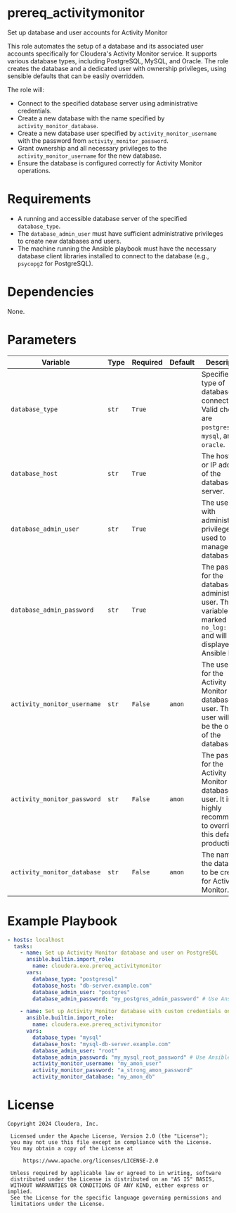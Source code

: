 # prereq_activitymonitor

Set up database and user accounts for Activity Monitor

This role automates the setup of a database and its associated user accounts specifically for Cloudera's Activity Monitor service. It supports various database types, including PostgreSQL, MySQL, and Oracle. The role creates the database and a dedicated user with ownership privileges, using sensible defaults that can be easily overridden.

The role will:
- Connect to the specified database server using administrative credentials.
- Create a new database with the name specified by `activity_monitor_database`.
- Create a new database user specified by `activity_monitor_username` with the password from `activity_monitor_password`.
- Grant ownership and all necessary privileges to the `activity_monitor_username` for the new database.
- Ensure the database is configured correctly for Activity Monitor operations.

# Requirements

- A running and accessible database server of the specified `database_type`.
- The `database_admin_user` must have sufficient administrative privileges to create new databases and users.
- The machine running the Ansible playbook must have the necessary database client libraries installed to connect to the database (e.g., `psycopg2` for PostgreSQL).

# Dependencies

None.

# Parameters

| Variable | Type | Required | Default | Description |
| --- | --- | --- | --- | --- |
| `database_type` | `str` | `True` | | Specifies the type of database to connect to. Valid choices are `postgresql`, `mysql`, and `oracle`. |
| `database_host` | `str` | `True` | | The hostname or IP address of the database server. |
| `database_admin_user` | `str` | `True` | | The username with administrative privileges used to manage the database. |
| `database_admin_password` | `str` | `True` | | The password for the database administrative user. This variable is marked with `no_log: true` and will not be displayed in Ansible logs. |
| `activity_monitor_username` | `str` | `False` | `amon` | The username for the Activity Monitor database user. This user will also be the owner of the database. |
| `activity_monitor_password` | `str` | `False` | `amon` | The password for the Activity Monitor database user. It is highly recommended to override this default in production. |
| `activity_monitor_database` | `str` | `False` | `amon` | The name of the database to be created for Activity Monitor. |

# Example Playbook

```yaml
- hosts: localhost
  tasks:
    - name: Set up Activity Monitor database and user on PostgreSQL
      ansible.builtin.import_role:
        name: cloudera.exe.prereq_activitymonitor
      vars:
        database_type: "postgresql"
        database_host: "db-server.example.com"
        database_admin_user: "postgres"
        database_admin_password: "my_postgres_admin_password" # Use Ansible Vault for this

    - name: Set up Activity Monitor database with custom credentials on MySQL
      ansible.builtin.import_role:
        name: cloudera.exe.prereq_activitymonitor
      vars:
        database_type: "mysql"
        database_host: "mysql-db-server.example.com"
        database_admin_user: "root"
        database_admin_password: "my_mysql_root_password" # Use Ansible Vault for this
        activity_monitor_username: "my_amon_user"
        activity_monitor_password: "a_strong_amon_password"
        activity_monitor_database: "my_amon_db"
```

# License

```
Copyright 2024 Cloudera, Inc.

 Licensed under the Apache License, Version 2.0 (the "License");
 you may not use this file except in compliance with the License.
 You may obtain a copy of the License at

     https://www.apache.org/licenses/LICENSE-2.0

 Unless required by applicable law or agreed to in writing, software
 distributed under the License is distributed on an "AS IS" BASIS,
 WITHOUT WARRANTIES OR CONDITIONS OF ANY KIND, either express or implied.
 See the License for the specific language governing permissions and
 limitations under the License.
```
